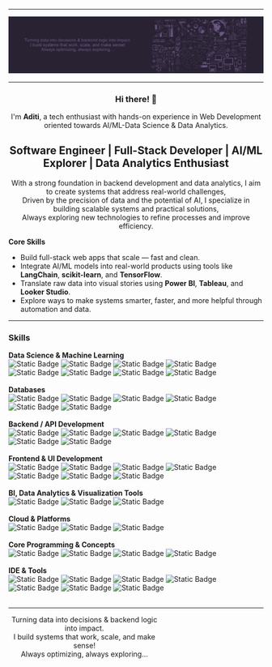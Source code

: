 
***

![Banner](./gitprofile74.png)

---

<div align="center">

<h3 align="center">  Hi there! 👋 </h3>

I'm **Aditi**, a tech enthusiast with hands-on experience in Web Development oriented towards AI/ML-Data Science & Data Analytics. 

## **Software Engineer | Full-Stack Developer | AI/ML Explorer | Data Analytics Enthusiast**

With a strong foundation in backend development and data analytics, I aim to create systems that address real-world challenges, <br>
Driven by the precision of data and the potential of AI, I specialize in building scalable systems and practical solutions, <br>
Always exploring new technologies to refine processes and improve efficiency.

</div>

<div>

**Core Skills**

- Build full-stack web apps that scale — fast and clean.
- Integrate AI/ML models into real-world products using tools like **LangChain**, **scikit-learn**, and **TensorFlow**.
- Translate raw data into visual stories using **Power BI**, **Tableau**, and **Looker Studio**.
- Explore ways to make systems smarter, faster, and more helpful through automation and data.

</div>

---

### Skills

**Data Science & Machine Learning**<br>
![Static Badge](https://img.shields.io/badge/LangChain-black?style=for-the-badge&logo=langchain)
![Static Badge](https://img.shields.io/badge/LangGraph-black?style=for-the-badge&logo=langgraph)
![Static Badge](https://img.shields.io/badge/Pandas-black?style=for-the-badge&logo=pandas)
![Static Badge](https://img.shields.io/badge/NumPy-black?style=for-the-badge&logo=numpy)
![Static Badge](https://img.shields.io/badge/ScikitLearn-black?style=for-the-badge&logo=scikitlearn)
![Static Badge](https://img.shields.io/badge/TensorFlow-black?style=for-the-badge&logo=tensorflow)
![Static Badge](https://img.shields.io/badge/Plotly-black?style=for-the-badge&logo=plotly)
![Static Badge](https://img.shields.io/badge/Seaborn-black?style=for-the-badge)<br><br>
**Databases**<br>
![Static Badge](https://img.shields.io/badge/MySQL-black?style=for-the-badge&logo=mysql)
![Static Badge](https://img.shields.io/badge/SQLite-black?style=for-the-badge&logo=sqlite)
![Static Badge](https://img.shields.io/badge/NoSQL-black?style=for-the-badge&logo=mongodb)
![Static Badge](https://img.shields.io/badge/PL%2FSQL-black?style=for-the-badge&logo=postgresql)
![Static Badge](https://img.shields.io/badge/DBMS-black?style=for-the-badge)
![Static Badge](https://img.shields.io/badge/RDBMS-black?style=for-the-badge)<br><br>
**Backend / API Development**<br>
![Static Badge](https://img.shields.io/badge/Python-black?style=for-the-badge&logo=python)
![Static Badge](https://img.shields.io/badge/Django-black?style=for-the-badge&logo=django)
![Static Badge](https://img.shields.io/badge/Django_REST_Framework-black?style=for-the-badge&logo=django)
![Static Badge](https://img.shields.io/badge/Flask-black?style=for-the-badge&logo=flask)
![Static Badge](https://img.shields.io/badge/FastAPI-black?style=for-the-badge&logo=fastapi)
![Static Badge](https://img.shields.io/badge/Streamlit-black?style=for-the-badge&logo=streamlit)<br><br>
**Frontend & UI Development**<br>
![Static Badge](https://img.shields.io/badge/HTML-black?style=for-the-badge&logo=html5)
![Static Badge](https://img.shields.io/badge/CSS-black?style=for-the-badge&logo=css)
![Static Badge](https://img.shields.io/badge/JavaScript-black?style=for-the-badge&logo=javascript)
![Static Badge](https://img.shields.io/badge/react-black?style=for-the-badge&logo=react)
![Static Badge](https://img.shields.io/badge/tailwind-black?style=for-the-badge&logo=tailwindcss)
![Static Badge](https://img.shields.io/badge/bootstrap-black?style=for-the-badge&logo=bootstrap)
![Static Badge](https://img.shields.io/badge/react_bootstrap-black?style=for-the-badge&logo=reactbootstrap)<br><br>
**BI, Data Analytics & Visualization Tools**<br>
![Static Badge](https://img.shields.io/badge/powe_bi-black?style=for-the-badge)
![Static Badge](https://img.shields.io/badge/tableau-black?style=for-the-badge)
![Static Badge](https://img.shields.io/badge/LOOKER_STUDIO-black?style=for-the-badge)<br><br>
**Cloud & Platforms**<br>
![Static Badge](https://img.shields.io/badge/google_bigquery-black?style=for-the-badge&logo=googlebigquery)
![Static Badge](https://img.shields.io/badge/Azure_Databricks-black?style=for-the-badge&logo=databricks)
![Static Badge](https://img.shields.io/badge/GCP_firebase-black?style=for-the-badge&logo=firebase)<br><br>
**Core Programming & Concepts**<br>
![Static Badge](https://img.shields.io/badge/oop-python-black?style=for-the-badge&logo=python)
![Static Badge](https://img.shields.io/badge/dsa-python-black?style=for-the-badge&logo=python)
![Static Badge](https://img.shields.io/badge/core_java-black?style=for-the-badge&logo=Core%20java)
![Static Badge](https://img.shields.io/badge/c%2B%2B-black?style=for-the-badge&logo=cplusplus)<br><br>
**IDE & Tools**<br>
![Static Badge](https://img.shields.io/badge/pycharm-black?style=for-the-badge&logo=pycharm)
![Static Badge](https://img.shields.io/badge/vscode-black?style=for-the-badge)
![Static Badge](https://img.shields.io/badge/jupyter_Notebook-black?style=for-the-badge&logo=jupyter)
![Static Badge](https://img.shields.io/badge/googlecolab-black?style=for-the-badge&logo=googlecolab)
![Static Badge](https://img.shields.io/badge/jupyter_Lab-black?style=for-the-badge&logo=jupyter)
![Static Badge](https://img.shields.io/badge/git-black?style=for-the-badge&logo=git)
![Static Badge](https://img.shields.io/badge/github-black?style=for-the-badge&logo=github)<br><br>

***
<div align="right" style="text-align:center; max-width: 300px;">
  Turning data into decisions & backend logic into impact.<br>
  I build systems that work, scale, and make sense!<br>
  Always optimizing, always exploring…
</div>
